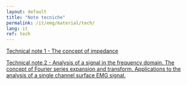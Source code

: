 ```yaml
---
layout: default
title: "Note tecniche"
permalink: /it/emg/material/tech/
lang: it
ref: tech
---
```


[Technical note 1 - The concept of impedance](/assets/pdfs/technical_notes/technical_note_1_concept_of_impedance.pdf)

[Technical note 2 - Analysis of a signal in the frequency domain. The concept of Fourier series expansion and transform. Applications to the analysis of a single channel surface EMG signal.](/assets/pdfs/technical_notes/technical_note_2_analysis_of_a_signal.pdf)